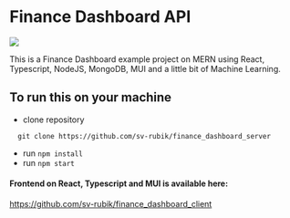 # Finance Dashboard API
<img src="./data/Vite-React-TS.gif">

This is a Finance Dashboard example project on MERN using
React, Typescript, NodeJS, MongoDB, MUI and a little bit of Machine Learning.

## To run this on your machine
- clone repository 
```
  git clone https://github.com/sv-rubik/finance_dashboard_server
```
- run `npm install`
- run `npm start`


#### Frontend on React, Typescript and MUI is available here: 
https://github.com/sv-rubik/finance_dashboard_client
